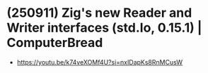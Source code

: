 # (250911) Zig's new Reader and Writer interfaces (std.Io, 0.15.1) | ComputerBread
- https://youtu.be/k74veXOMf4U?si=nxIDapKs8RnMCusW
